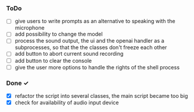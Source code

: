 ### ToDo

- [ ] give users to write prompts as an alternative to speaking with the microphone
- [ ] add possibility to change the model
- [ ] process the sound output, the ui and the openai handler as a subprocesses, so that the the classes don't freeze each other
- [ ] add button to abort current sound recording
- [ ] add button to clear the console
- [ ] give the user more options to handle the rights of the shell process

### Done ✓

- [x] refactor the script into several classes, the main script became too big
- [x] check for availability of audio input device
